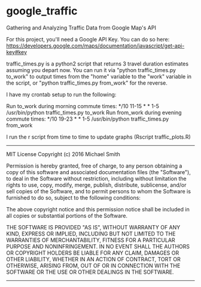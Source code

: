 # google_traffic
Gathering and Analyzing Traffic Data from Google Map's API

For this project, you'll need a Google API Key. You can do so here:
https://developers.google.com/maps/documentation/javascript/get-api-key#key

traffic_times.py is a python2 script that returns 3 travel duration estimates assuming you depart
now.  You can run it via "python traffic_times.py to_work" to output times from the "home" variable to 
the "work" variable in the script, or "python traffic_times.py from_work" for the reverse.

I have my crontab setup to run the following:

Run to_work during morning commute times:
*/10 11-15 * * 1-5 /usr/bin/python traffic_times.py to_work
Run from_work during evening commute times:
*/10 19-23 * * 1-5 /usr/bin/python traffic_times.py from_work

I run the r script from time to time to update graphs (Rscript traffic_plots.R)

*******************************************************************************
MIT License
Copyright (c) 2016 Michael Smith

Permission is hereby granted, free of charge, to any person obtaining a copy
of this software and associated documentation files (the "Software"), to deal
in the Software without restriction, including without limitation the rights
to use, copy, modify, merge, publish, distribute, sublicense, and/or sell
copies of the Software, and to permit persons to whom the Software is
furnished to do so, subject to the following conditions:

The above copyright notice and this permission notice shall be included in all
copies or substantial portions of the Software.

THE SOFTWARE IS PROVIDED "AS IS", WITHOUT WARRANTY OF ANY KIND, EXPRESS OR
IMPLIED, INCLUDING BUT NOT LIMITED TO THE WARRANTIES OF MERCHANTABILITY,
FITNESS FOR A PARTICULAR PURPOSE AND NONINFRINGEMENT. IN NO EVENT SHALL THE
AUTHORS OR COPYRIGHT HOLDERS BE LIABLE FOR ANY CLAIM, DAMAGES OR OTHER
LIABILITY, WHETHER IN AN ACTION OF CONTRACT, TORT OR OTHERWISE, ARISING FROM,
OUT OF OR IN CONNECTION WITH THE SOFTWARE OR THE USE OR OTHER DEALINGS IN THE
SOFTWARE.

*******************************************************************************


